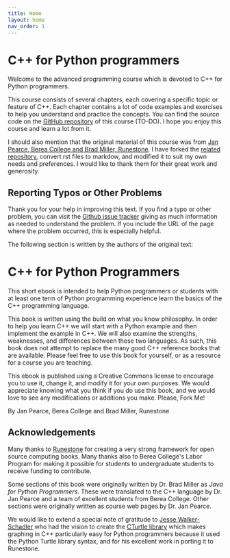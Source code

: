 ```yaml
---
title: Home
layout: home
nav_order: 1
---
```


# C++ for Python programmers

Welcome to the advanced programming course which is devoted to C++ for Python programmers.

This course consists of several chapters, each covering a specific topic or feature of C++. Each chapter contains a lot of code examples and exercises to help you understand and practice the concepts. You can find the source code on the [GitHub repository](https://github.com/fum-cs/cpp4python/) of this course (TO-DO). I hope you enjoy this course and learn a lot from it.

I should also mention that the original material of this course was from [Jan Pearce, Berea College and Brad Miller, Runestone](https://runestone.academy/ns/books/published/cpp4python/index.html). I have forked the [related repository](https://github.com/pearcej/cpp4python), convert rst files to markdow, and modified it to suit my own needs and preferences. I would like to thank them for their great work and generosity.

## Reporting Typos or Other Problems

Thank you for your help in improving this text. If you find a typo or
other problem, you can visit the [Github issue
tracker](https://github.com/fum-cs/cpp4python/issues) giving as much
information as needed to understand the problem. If you include the URL
of the page where the problem occurred, this is especially helpful.

The following section is written by the authors of the original text:

# C++ for Python Programmers

This short ebook is intended to help Python programmers or students with
at least one term of Python programming experience learn the basics of
the C++ programming language.

This book is written using the build on what you know philosophy. In
order to help you learn C++ we will start with a Python example and then
implement the example in C++. We will also examine the strengths,
weaknesses, and differences between these two languages. As such, this
book does not attempt to replace the many good C++ reference books that
are available. Please feel free to use this book for yourself, or as a
resource for a course you are teaching.

This ebook is published using a Creative Commons license to encourage
you to use it, change it, and modify it for your own purposes. We would
appreciate knowing what you think if you do use this book, and we would
love to see any modifications or additions you make. Please, Fork Me!

By Jan Pearce, Berea College and Brad Miller, Runestone


## Acknowledgements

Many thanks to [Runestone](https://runestone.academy/ns/books/published/cpp4python/index.html) for creating a very strong framework for open source
computing books. Many thanks also to Berea College\'s Labor Program for
making it possible for students to undergraduate students to receive
funding to contribute.

Some sections of this book were originally written by Dr. Brad Miller as
*Java for Python Programmers*. These were translated to the C++ language
by Dr. Jan Pearce and a team of excellent students from Berea College.
Other sections were originally written as course web pages by Dr. Jan
Pearce.

We would like to extend a special note of gratitude to [Jesse
Walker-Schadler](https://www.linkedin.com/in/jesse-walker-schadler-a4898916b)
who had the vision to create the [CTurtle
library](https://github.com/walkerje/C-Turtle) which makes graphing in
C++ particularly easy for Python programmers because it used the Python
Turtle library syntax, and for his excellent work in porting it to
Runestone.
